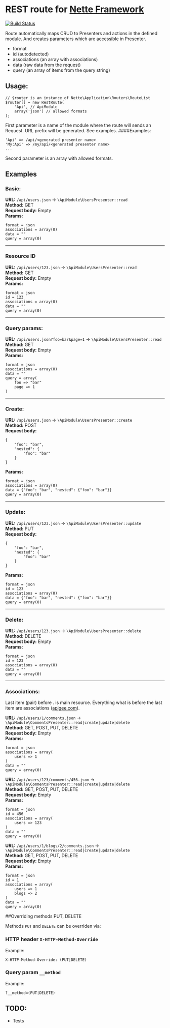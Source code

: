 # REST route for [Nette Framework](http://nette.org) 
[![Build Status](https://travis-ci.org/newPOPE/Nette-RestRoute.png)](https://travis-ci.org/newPOPE/Nette-RestRoute)

Route automatically maps CRUD to Presenters and actions in the defined module.
And creates parameters which are accessible in Presenter.  

- format
- id (autodetected)
- associations (an array with associations)
- data (raw data from the request)
- query (an array of items from the query string)


## Usage:

```
// $router is an instance of Nette\Application\Routers\RouteList  
$router[] = new RestRoute(
	'Api', // ApiModule
	array('json') // allowed formats
);
```

First parameter is a name of the module where the route will sends an Request. URL prefix will be generated. See examples.
####Examples:
 
```
'Api' => /api/<generated presenter name>
'My:Api' => /my/api/<generated presenter name>
...
```

Second parameter is an array with allowed formats.

## Examples

### Basic:
**URL:** ```/api/users.json``` &rarr; ```\ApiModule\UsersPresenter::read```  
**Method:** GET  
**Request body:** Empty  
**Params:**  

```
format = json
associations = array(0)
data = ""
query = array(0)
```
---
### Resource ID
**URL:** ```/api/users/123.json``` &rarr; ```\ApiModule\UsersPresenter::read```  
**Method:** GET  
**Request body:** Empty  
**Params:**  

```
format = json
id = 123
associations = array(0)
data = ""
query = array(0)
```
---
### Query params:
**URL:** ```/api/users.json?foo=bar&page=1``` &rarr; ```\ApiModule\UsersPresenter::read```  
**Method:** GET  
**Request body:** Empty  
**Params:**  

```
format = json
associations = array(0)
data = ""
query = array(
	foo => "bar"
	page => 1
)
```
---
### Create:
**URL:** ```/api/users.json``` &rarr; ```\ApiModule\UsersPresenter::create```  
**Method:** POST  
**Request body:**  

```
{
	"foo": "bar",
	"nested": {
		"foo": "bar"	
	}
}
```
  
**Params:**  

```
format = json
associations = array(0)
data = {"foo": "bar", "nested": {"foo": "bar"}}
query = array(0)
```
---
### Update:
**URL:** ```/api/users/123.json``` &rarr; ```\ApiModule\UsersPresenter::update```  
**Method:** PUT  
**Request body:**  

```
{
	"foo": "bar",
	"nested": {
		"foo": "bar"	
	}
}
```
  
**Params:**  

```
format = json
id = 123
associations = array(0)
data = {"foo": "bar", "nested": {"foo": "bar"}}
query = array(0)
```
---
### Delete:
**URL:** ```/api/users/123.json``` &rarr; ```\ApiModule\UsersPresenter::delete```  
**Method:** DELETE  
**Request body:** Empty  
**Params:**  

```
format = json
id = 123
associations = array(0)
data = ""
query = array(0)
```
---
### Associations:
Last item (pair) before .<format> is main resource. Everything what is before the last item are associations ([apigee.com](http://apigee.com/about/)).

**URL:** ```/api/users/1/comments.json``` &rarr; ```\ApiModule\CommentsPresenter::read|create|update|delete```  
**Method:** GET, POST, PUT, DELETE  
**Request body:** Empty  
**Params:**  

```
format = json
associations = array(
	users => 1
)
data = ""
query = array(0)
```

**URL:** ```/api/users/123/comments/456.json``` &rarr; ```\ApiModule\CommentsPresenter::read|create|update|delete```  
**Method:** GET, POST, PUT, DELETE  
**Request body:** Empty  
**Params:**  

```
format = json
id = 456
associations = array(
	users => 123
)
data = ""
query = array(0)
```

**URL:** ```/api/users/1/blogs/2/comments.json``` &rarr; ```\ApiModule\CommentsPresenter::read|create|update|delete```  
**Method:** GET, POST, PUT, DELETE  
**Request body:** Empty  
**Params:**  

```
format = json
id = 1
associations = array(
	users => 1
	blogs => 2
)
data = ""
query = array(0)
```

##Overriding methods PUT, DELETE

Methods ```PUT``` and ```DELETE``` can be overriden via:  

### HTTP header ```X-HTTP-Method-Override```
Example:

```
X-HTTP-Method-Override: (PUT|DELETE)
```

### Query param ```__method```
Example:

```
?__method=(PUT|DELETE)
```

## TODO:
- Tests
